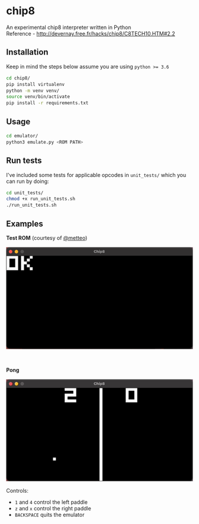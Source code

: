 # chip8
An experimental chip8 interpreter written in Python <br />
Reference - http://devernay.free.fr/hacks/chip8/C8TECH10.HTM#2.2

## Installation
Keep in mind the steps below assume you are using `python >= 3.6`
```bash
cd chip8/
pip install virtualenv
python -m venv venv/
source venv/bin/activate
pip install -r requirements.txt
```

## Usage
```bash
cd emulator/
python3 emulate.py <ROM PATH>
```

## Run tests
I've included some tests for applicable opcodes in `unit_tests/` which you can run by doing:
```bash
cd unit_tests/
chmod +x run_unit_tests.sh
./run_unit_tests.sh
```

## Examples
**Test ROM** (courtesy of [@metteo](https://github.com/metteo/chip8-test-rom))\
\
![testrom](examples/testrom_demonstration.png)

<br/>

**Pong**\
\
![pong](examples/pong_demonstration.gif)

Controls:
- `1` and `4` control the left paddle
- `z` and `x` control the right paddle
- `BACKSPACE` quits the emulator
